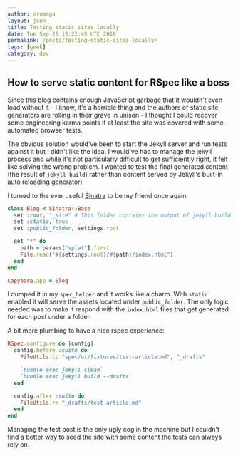 ```yaml
---
author: cromega
layout: json
title: Testing static sites locally
date: Tue Sep 25 15:22:49 UTC 2018
permalink: /posts/testing-static-sites-locally/
tags: [geek]
category: dev
---
```


## How to serve static content for RSpec like a boss

Since this blog contains enough JavaScript garbage that it wouldn't even load
without it - I know, it's a horrible thing and the authors of static site
generators are rolling in their grave in unison - I thought I could recover
some engineering karma points if at least the site was covered with some
automated browser tests.

<!-- more -->

The obvious solution would've been to start the Jekyll server and run tests
against it but I didn't like the idea. I would've had to manage the jekyll
process and while it's not particularly difficult to get sufficiently right, it
felt like solving the wrong problem. I wanted to test the final generated
content (the result of `jekyll build`) rather than content served by Jekyll's
built-in auto reloading generator)

I turned to the ever useful [Sinatra](http://sinatrarb.com/) to be my friend
once again.

```ruby
class Blog < Sinatra::Base
  set :root, "_site" # This folder contains the output of jekyll build
  set :static, true
  set :public_folder, settings.root

  get "*" do
    path = params["splat"].first
    File.read("#{settings.root}/#{path}/index.html")
  end
end

Capybara.app = Blog
```

I dumped it in my `spec_helper` and it works like a charm. With `static`
enabled it will serve the assets located under `public_folder`. The only logic
needed was to make it respond with the `index.html` files that get generated for
each post under a folder.

A bit more plumbing to have a nice rspec experience:

```ruby
RSpec.configure do |config|
  config.before :suite do
    FileUtils.cp "spec/ui/fixtures/test-article.md", "_drafts"

    `bundle exec jekyll clean`
    `bundle exec jekyll build --drafts`
  end

  config.after :suite do
    FileUtils.rm "_drafts/test-article.md"
  end
end
```

Managing the test post is the only ugly cog in the machine but I couldn't find
a better way to seed the site with some content the tests can always rely on.
